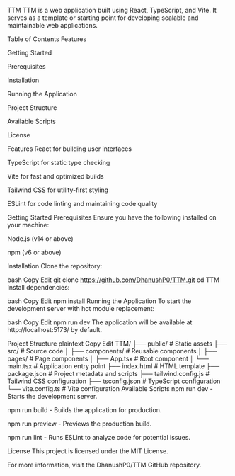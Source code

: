 TTM
TTM is a web application built using React, TypeScript, and Vite. It serves as a template or starting point for developing scalable and maintainable web applications.

Table of Contents
Features

Getting Started

Prerequisites

Installation

Running the Application

Project Structure

Available Scripts

License

Features
React for building user interfaces

TypeScript for static type checking

Vite for fast and optimized builds

Tailwind CSS for utility-first styling

ESLint for code linting and maintaining code quality

Getting Started
Prerequisites
Ensure you have the following installed on your machine:

Node.js (v14 or above)

npm (v6 or above)

Installation
Clone the repository:

bash
Copy
Edit
git clone https://github.com/DhanushP0/TTM.git
cd TTM
Install dependencies:

bash
Copy
Edit
npm install
Running the Application
To start the development server with hot module replacement:

bash
Copy
Edit
npm run dev
The application will be available at http://localhost:5173/ by default.

Project Structure
plaintext
Copy
Edit
TTM/
├── public/                 # Static assets
├── src/                    # Source code
│   ├── components/         # Reusable components
│   ├── pages/              # Page components
│   ├── App.tsx             # Root component
│   └── main.tsx            # Application entry point
├── index.html              # HTML template
├── package.json            # Project metadata and scripts
├── tailwind.config.js      # Tailwind CSS configuration
├── tsconfig.json           # TypeScript configuration
└── vite.config.ts          # Vite configuration
Available Scripts
npm run dev - Starts the development server.

npm run build - Builds the application for production.

npm run preview - Previews the production build.

npm run lint - Runs ESLint to analyze code for potential issues.

License
This project is licensed under the MIT License.

For more information, visit the DhanushP0/TTM GitHub repository.
